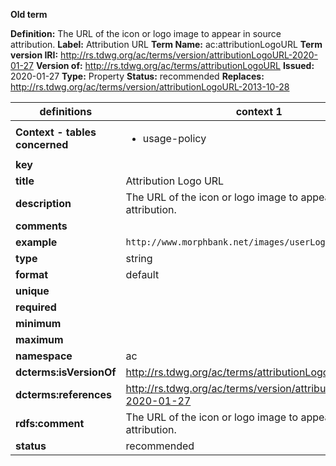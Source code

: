 **Old term**

**Definition:** The URL of the icon or logo image to appear in source attribution.
**Label:** Attribution URL
**Term Name:** ac:attributionLogoURL
**Term version IRI:** http://rs.tdwg.org/ac/terms/version/attributionLogoURL-2020-01-27
**Version of:** http://rs.tdwg.org/ac/terms/attributionLogoURL
**Issued:** 2020-01-27
**Type:** Property
**Status:** recommended
**Replaces:** http://rs.tdwg.org/ac/terms/version/attributionLogoURL-2013-10-28


| definitions | context 1 |
|-|-|
| **Context - tables concerned** | <ul><li>usage-policy</li></ul> |
| **key** |  |
| **title** | Attribution Logo URL |
| **description** | The URL of the icon or logo image to appear in source attribution. |
| **comments** |  |
| **example** | `http://www.morphbank.net/images/userLogos/11a.jpg` |
| **type** | string |
| **format** | default |
| **unique** |  |
| **required** |  |
| **minimum** |  |
| **maximum** |  |
| **namespace** | ac |
| **dcterms:isVersionOf** | http://rs.tdwg.org/ac/terms/attributionLogoURL |
| **dcterms:references** | http://rs.tdwg.org/ac/terms/version/attributionLogoURL-2020-01-27 |
| **rdfs:comment** | The URL of the icon or logo image to appear in source attribution. |
| **status** | recommended |

